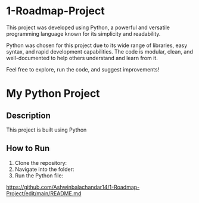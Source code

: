 # 1-Roadmap-Project
This project was developed using Python, a powerful and versatile programming language known for its simplicity and readability. 

Python was chosen for this project due to its wide range of libraries, easy syntax, and rapid development capabilities. The code is modular, clean, and well-documented to help others understand and learn from it.

Feel free to explore, run the code, and suggest improvements!

# My Python Project

## Description
This project is built using Python

## How to Run
1. Clone the repository:
2. Navigate into the folder:
3. Run the Python file:

https://github.com/Ashwinbalachandar14/1-Roadmap-Project/edit/main/README.md
